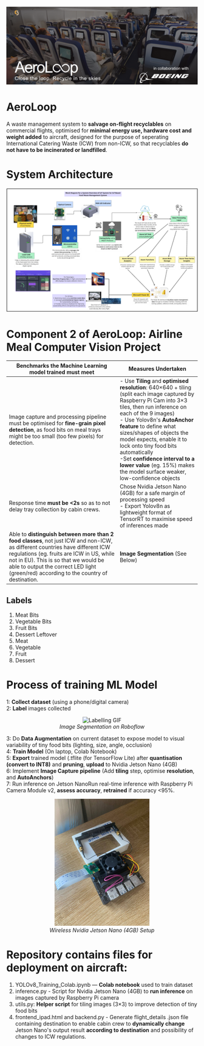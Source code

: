 ![Alt text](pictures/banner2.png)
# AeroLoop
A waste management system to **salvage on-flight recyclables** on commercial flights, optimised for **minimal energy use, hardware cost and weight added** to aircraft, designed for the purpose of seperating International Catering Waste (ICW) from non-ICW, so that recyclables **do not have to be incinerated or landfilled**.

# System Architecture
![Alt text](pictures/SystemArchitecture.png)


# Component 2 of AeroLoop: Airline Meal Computer Vision Project
| Benchmarks the Machine Learning model trained must meet | Measures Undertaken |
|--|--|
| Image capture and processing pipeline must be optimised for **fine-grain pixel detection**, as food bits on meal trays might be too small (too few pixels) for detection. | - Use **Tiling** and **optimised resolution**: 640×640 + tiling (split each image captured by Raspberry Pi Cam into 3×3 tiles, then run inference on each of the 9 images) <br> - Use Yolov8n's **AutoAnchor feature** to define what sizes/shapes of objects the model expects, enable it to lock onto tiny food bits automatically <br> -Set **confidence interval to a lower value** (eg. 15%) makes the model surface weaker, low-confidence objects <br>
| Response time **must be <2s** so as to not delay tray collection by cabin crews. | Chose Nvidia Jetson Nano (4GB) for a safe margin of processing speed <br> - Export Yolov8n as lightweight format of TensorRT to maximise speed of inferences made <br>| 
| Able to **distinguish between more than 2 food classes**, not just ICW and non-ICW, as different countries have different ICW regulations (eg. fruits are ICW in US, while not in EU). This is so that we would  be able to output the correct LED light (green/red) according to the country of destination. | **Image Segmentation** (See Below)

## Labels
1. Meat Bits
2. Vegetable Bits
3. Fruit Bits
4. Dessert Leftover
5. Meat
6. Vegetable
7. Fruit
8. Dessert

# Process of training ML Model
1: **Collect dataset** (using a phone/digital camera) <br>
2: **Label** images collected <br>

<p align="center">
  <img src="pictures/labelling2.gif" width="600" alt="Labelling GIF" /><br>
  <i>Image Segmentation on Roboflow</i>
</p>

3: Do **Data Augmentation** on current dataset to expose model to visual variability of tiny food bits (lighting, size, angle, occlusion) <br>
4: **Train Model** (On laptop, Colab Notebook) <br>
5: **Export** trained model (.tflite (for TensorFlow Lite) after **quantisation (convert to INT8)** and **pruning**, **upload** to Nvidia Jetson Nano (4GB) <br>
6: Implement **Image Capture pipeline** (Add **tiling** step, optimise **resolution**, and **AutoAnchors**) <br>
7: Run inference on Jetson NanoRun real-time inference with Raspberry Pi Camera Module v2, **assess accuracy**, **retrained** if accuracy <95%. <br>
<p align="center">
  <img src="pictures/Setup.jpg" width="250" alt="Setup Pic" style="display: inline-block;"/><br>
  <i>Wireless Nvidia Jetson Nano (4GB) Setup</i></br>
</p>


# Repository contains files for deployment on aircraft:
1. YOLOv8_Training_Colab.ipynb — **Colab notebook** used to train dataset
2. inference.py -  Script for Nvidia Jetson Nano (4GB) to **run inference** on images captured by Raspberry Pi camera
3. utils.py: **Helper script** for tiling images (3×3) to improve detection of tiny food bits
4. frontend_ipad.html and backend.py - Generate flight_details .json file containing destination to enable cabin crew to **dynamically change** Jetson Nano's output result **according to destination** and possibility of changes to ICW regulations.


